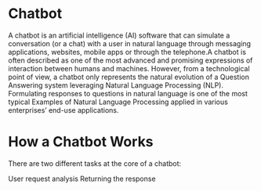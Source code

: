 # Chatbot
A chatbot is an artificial intelligence (AI) software that can simulate a conversation (or a chat) with a user in natural language through messaging applications, websites, mobile apps or through the telephone.A chatbot is often described as one of the most advanced and promising expressions of interaction between humans and machines. However, from a technological point of view, a chatbot only represents the natural evolution of a Question Answering system leveraging Natural Language Processing (NLP). Formulating responses to questions in natural language is one of the most typical Examples of Natural Language Processing applied in various enterprises’ end-use applications.
# How a Chatbot Works
There are two different tasks at the core of a chatbot:

User request analysis
Returning the response
